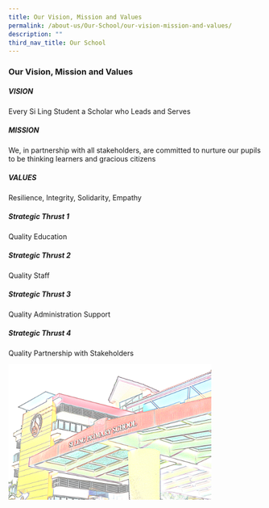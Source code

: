 ```yaml
---
title: Our Vision, Mission and Values
permalink: /about-us/Our-School/our-vision-mission-and-values/
description: ""
third_nav_title: Our School
---
```

### Our Vision, Mission and Values

##### VISION

Every Si Ling Student a Scholar who Leads and Serves

##### MISSION

We, in partnership with all stakeholders, are committed to nurture our pupils to be thinking learners and gracious citizens

##### VALUES

Resilience, Integrity, Solidarity, Empathy

  
##### Strategic Thrust 1

Quality Education

##### Strategic Thrust 2

Quality Staff

##### Strategic Thrust 3

Quality Administration Support

##### Strategic Thrust 4

Quality Partnership with Stakeholders

<img src="/images/VMV.png" 
     style="width:80%">